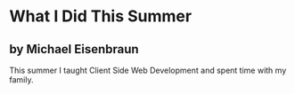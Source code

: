 # What I Did This Summer
## by Michael Eisenbraun

This summer I taught Client Side Web Development and spent time with my family.
